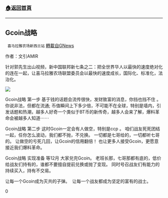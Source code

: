 ###  [:house:返回首頁](https://github.com/ourhimalayas/txt)
---

## Gcoin战略
` 喜马拉雅农场新西兰站` [轉載自GNews](https://gnews.org/zh-hans/580544/)

作者：文引AMIR

针对郭先生出山视频，新中国联邦新七条之二：把全世界华人以最快的速度绝对化的连在一起，让喜马拉雅农场联盟委员会以最快的速度成长，国际化、标准化，法治化。

![]()![](https://gnews-media-offload.s3.amazonaws.com/wp-content/uploads/2020/11/22021442/1-8-1.png)

Gcoin战略 第一步 基于钱的话题会流传很快，发财致富的消息，你挡也挡不住 。 你说非法，但都在流通; 币值瞬间上下多少倍，不可能不在全球，特别是墙内，引发话题和热潮，越多人好奇一个类似于BT币的新传奇，越多人会来了解，爆料革命会被越多人知道⋯⋯

Gcoin战略 第二步 这时Gcoin一定会有人做空，特别是ccp 。 咱们战友死死团结一起，任你怎么波动，我们都不抛，不兑换。 一切都是七哥给的，一切都听七哥的。 让做空的亏死几回，让Gcoin的信用翻倍！ 也让更多人接受Gcoin，更愿意接近我们爆料革命。

Gcoin战略 实现准备 等12月 大家兑完Gcoin。 老班长那，七哥那都有底的，低价给战友们持有的，谁都不要擅自提前兑换或抛了变现。 同时号召战友们有能力的持续买入，持有不交易。

让每一个Gcoin成为灭共的子弹。 
让每一个战友都成为坚定的富有的战士。

0
